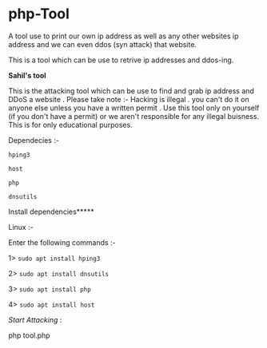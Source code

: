 # php-Tool
A tool use to print our own ip address as well as any other websites ip address and we can even ddos (syn attack)  that website. 


This is a tool which can be use to retrive ip addresses and ddos-ing.

**Sahil's tool**

This is the attacking tool which can be use to find and grab ip address and DDoS a website . Please take note :- Hacking is illegal . you can't do it on anyone else unless you have a written permit . Use this tool only on yourself (if you don't have a permit) or we aren't responsible for any illegal buisness. This is for only educational purposes.

Dependecies :-

`hping3`

`host`

`php`

`dnsutils`

Install dependencies*****

Linux :-

Enter the following commands :-

1> `sudo apt install hping3`

2> `sudo apt install dnsutils`

3> `sudo apt install php`

4> `sudo apt install host`

*Start Attacking* :

php tool.php
